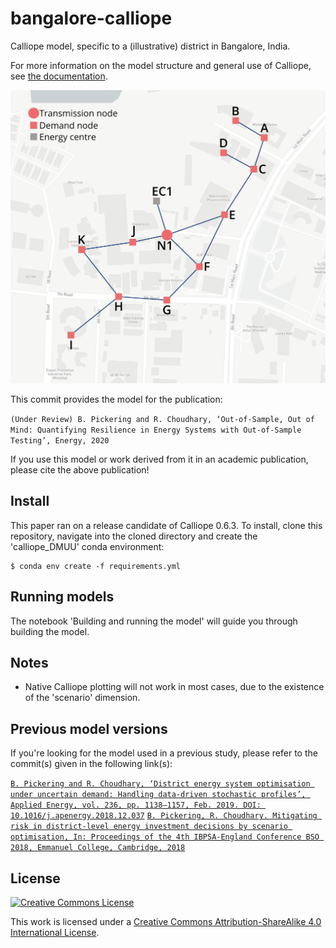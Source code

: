 # bangalore-calliope
Calliope model, specific to a (illustrative) district in Bangalore, India.

For more information on the model structure and general use of Calliope, see [the documentation](https://calliope.readthedocs.io/en/stable/).

![Bangalore district map](bangalore_district.png)

This commit provides the model for the publication:

`(Under Review) B. Pickering and R. Choudhary, ‘Out-of-Sample, Out of Mind: Quantifying Resilience in Energy Systems with Out-of-Sample Testing’, Energy, 2020`

If you use this model or work derived from it in an academic publication, please cite the above publication!

## Install

This paper ran on a release candidate of Calliope 0.6.3. To install, clone this repository, navigate into the cloned directory and create the 'calliope_DMUU' conda environment:

```shell
$ conda env create -f requirements.yml
```

## Running models

The notebook 'Building and running the model' will guide you through building the model.

## Notes

* Native Calliope plotting will not work in most cases, due to the existence of the 'scenario' dimension.

## Previous model versions

If you're looking for the model used in a previous study, please refer to the commit(s) given in the following link(s):

[`B. Pickering and R. Choudhary, ‘District energy system optimisation under uncertain demand: Handling data-driven stochastic profiles’, Applied Energy, vol. 236, pp. 1138–1157, Feb. 2019. DOI: 10.1016/j.apenergy.2018.12.037`]()
[`B. Pickering, R. Choudhary. Mitigating risk in district-level energy investment decisions by scenario optimisation, In: Proceedings of the 4th IBPSA-England Conference BSO 2018, Emmanuel College, Cambridge, 2018`](https://github.com/brynpickering/bangalore-calliope/tree/fab6bb7f046b335acc36dfbab32954363f5a63db)

## License

[![Creative Commons License](https://i.creativecommons.org/l/by-sa/4.0/88x31.png)](https://creativecommons.org/licenses/by-sa/4.0/)

This work is licensed under a [Creative Commons Attribution-ShareAlike 4.0 International License](http://creativecommons.org/licenses/by-sa/4.0/).